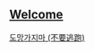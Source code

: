 ## [Welcome  ](https://zkeq.github.io/zkeq/%C2%B7index.htm)

[도망가지마 (不要逃跑)](https://music.163.com/#/song?id=1429775573)
<audio id="bgmMusic" src="http://music.163.com/song/media/outer/url?id=1429775573.mp3" preload="auto" type="audio/mp3" autoplay loop></audio>
